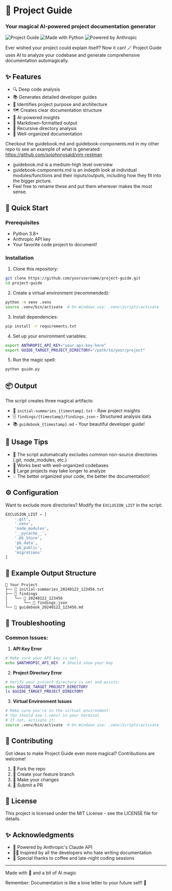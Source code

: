 # 🧙 Project Guide
### Your magical AI-powered project documentation generator

![Project Guide](https://img.shields.io/badge/AI-Powered-purple?style=for-the-badge)
![Made with Python](https://img.shields.io/badge/Made%20with-Python-yellow?style=for-the-badge)
![Powered by Anthropic](https://img.shields.io/badge/Powered%20by-Anthropic-blue?style=for-the-badge)

Ever wished your project could explain itself? Now it can! 🪄 Project Guide uses AI to analyze your codebase and generate comprehensive documentation automagically. 

## ✨ Features

- 🔍 Deep code analysis 
- 📚 Generates detailed developer guides
- 🎯 Identifies project purpose and architecture
- 🗺️ Creates clear documentation structure
- 🤖 AI-powered insights
- 📝 Markdown-formatted output
- 🔄 Recursive directory analysis
- 🎨 Well-organized documentation

Checkout the guidebook.md and guidebook-components.md in my other repo to see an example of what is generated: https://github.com/sojohnnysaid/vim-restman
- guidebook.md is a medium-high level overview
- guidebook-components.md is an indepth look at individual modules/functions and their inputs/outputs, including how they fit into the bigger picture.
- Feel free to rename these and put them wherever makes the most sense.

## 🚀 Quick Start

### Prerequisites

- Python 3.8+
- Anthropic API key
- Your favorite code project to document! 

### Installation

1. Clone this repository:
```bash
git clone https://github.com/yourusername/project-guide.git
cd project-guide
```

2. Create a virtual environment (recommended):
```bash
python -m venv .venv
source .venv/bin/activate  # On Windows use: .venv\Scripts\activate
```

3. Install dependencies:
```bash
pip install -r requirements.txt
```

4. Set up your environment variables:
```bash
export ANTHROPIC_API_KEY="your-api-key-here"
export GUIDE_TARGET_PROJECT_DIRECTORY="/path/to/your/project"
```

5. Run the magic spell:
```bash
python guide.py
```

## 📦 Output

The script creates three magical artifacts:

- 📘 `initial-summaries_{timestamp}.txt` - Raw project insights
- 🗄️ `findings/{timestamp}/findings.json` - Structured analysis data  
- 📚 `guidebook_{timestamp}.md` - Your beautiful developer guide!

## 🎯 Usage Tips

- 🧹 The script automatically excludes common non-source directories (.git, node_modules, etc.)
- 🔮 Works best with well-organized codebases
- 📏 Large projects may take longer to analyze
- 💡 The better organized your code, the better the documentation!

## ⚙️ Configuration

Want to exclude more directories? Modify the `EXCLUSION_LIST` in the script:

```python
EXCLUSION_LIST = [
    '.git', 
    '.venv', 
    'node_modules', 
    '__pycache__', 
    '.DS_Store',
    'pb_data',
    'pb_public',
    'migrations'
]
```

## 🎨 Example Output Structure

```
📁 Your Project
├── 📄 initial-summaries_20240122_123456.txt
├── 📁 findings
│   └── 📁 20240122_123456
│       └── 📄 findings.json
└── 📄 guidebook_20240122_123456.md
```

## 🛟 Troubleshooting

### Common Issues:

1. **API Key Error**
```bash
# Make sure your API key is set:
echo $ANTHROPIC_API_KEY  # Should show your key
```

2. **Project Directory Error**
```bash
# Verify your project directory is set and exists:
echo $GUIDE_TARGET_PROJECT_DIRECTORY
ls $GUIDE_TARGET_PROJECT_DIRECTORY
```

3. **Virtual Environment Issues**
```bash
# Make sure you're in the virtual environment:
# You should see (.venv) in your terminal
# If not, activate it:
source .venv/bin/activate  # On Windows use: .venv\Scripts\activate
```

## 🤝 Contributing

Got ideas to make Project Guide even more magical? Contributions are welcome! 

1. 🍴 Fork the repo
2. 🌱 Create your feature branch
3. 💫 Make your changes
4. 🚀 Submit a PR

## 📜 License

This project is licensed under the MIT License - see the LICENSE file for details.

## ✨ Acknowledgments

- 🤖 Powered by Anthropic's Claude API
- 🧙‍♂️ Inspired by all the developers who hate writing documentation
- 🌟 Special thanks to coffee and late-night coding sessions

---

Made with 💜 and a bit of AI magic

Remember: Documentation is like a love letter to your future self! 💌
